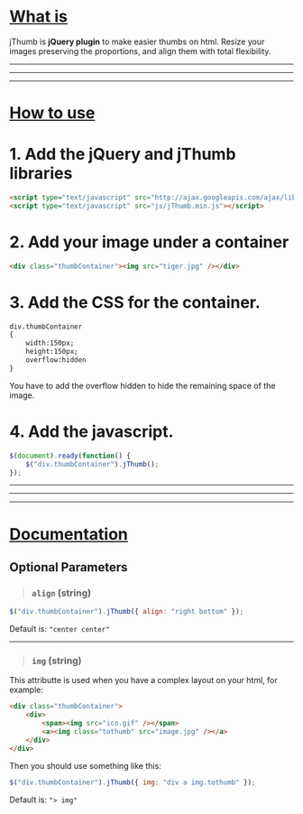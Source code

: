 # [What is](#) #
jThumb is **jQuery plugin** to make easier thumbs on html. Resize your images preserving the proportions, and align them with total flexibility.

* * *
* * *
* * *


# [How to use](#) #

# 1. Add the jQuery and jThumb libraries
```html
<script type="text/javascript" src="http://ajax.googleapis.com/ajax/libs/jquery/1.10.2/jquery.min.js"></script>
<script type="text/javascript" src="js/jThumb.min.js"></script>
```

# 2. Add your image under a container

```html
<div class="thumbContainer"><img src="tiger.jpg" /></div>
```


# 3. Add the CSS for the container.

```html
div.thumbContainer
{
	width:150px;
	height:150px;
	overflow:hidden
}
```
You have to add the overflow hidden to hide the remaining space of the image.



# 4. Add the javascript.

```javascript
$(document).ready(function() {
	$("div.thumbContainer").jThumb();
});
```

* * *
* * *
* * *

# [Documentation](#) #

## Optional Parameters ##
> ### `align` (string)

```javascript
$("div.thumbContainer").jThumb({ align: "right bottom" });
```
Default is: `"center center"`

---

> ### `img` (string)

This attributte is used when you have a complex layout on your html, for example:

```html
<div class="thumbContainer">
	<div>
		<span><img src="ico.gif" /></span>
		<a><img class="tothumb" src="image.jpg" /></a>
	</div>
</div>
```
Then you should use something like this:

```javascript
$("div.thumbContainer").jThumb({ img: "div a img.tothumb" });
```
Default is: `"> img"`



